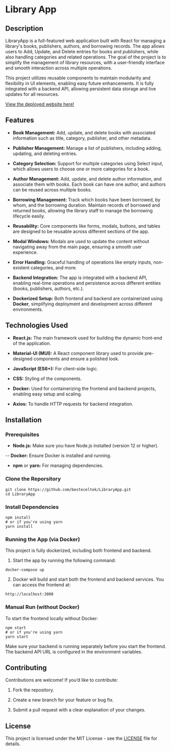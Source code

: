 # Library App

## Description

LibraryApp is a full-featured web application built with React for managing a library's books, publishers, authors, and borrowing records. The app allows users to Add, Update, and Delete entries for books and publishers, while also handling categories and related operations. The goal of the project is to simplify the management of library resources, with a user-friendly interface and smooth interaction across multiple operations.

This project utilizes reusable components to maintain modularity and flexibility in UI elements, enabling easy future enhancements. It is fully integrated with a backend API, allowing persistent data storage and live updates for all resources.

[View the deployed website here!](https://library-app-beste.netlify.app/)

## Features

- **Book Management:** Add, update, and delete books with associated information such as title, category, publisher, and other metadata.

- **Publisher Management:** Manage a list of publishers, including adding, updating, and deleting entries.

- **Category Selection:** Support for multiple categories using Select input, which allows users to choose one or more categories for a book.

- **Author Management:** Add, update, and delete author information, and associate them with books. Each book can have one author, and authors can be reused across multiple books.

- **Borrowing Management:** Track which books have been borrowed, by whom, and the borrowing duration. Maintain records of borrowed and returned books, allowing the library staff to manage the borrowing lifecycle easily.

- **Reusability:** Core components like forms, modals, buttons, and tables are designed to be reusable across different sections of the app.

- **Modal Windows:** Modals are used to update the content without navigating away from the main page, ensuring a smooth user experience.

- **Error Handling:** Graceful handling of operations like empty inputs, non-existent categories, and more.

- **Backend Integration:** The app is integrated with a backend API, enabling real-time operations and persistence across different entities (books, publishers, authors, etc.).

- **Dockerized Setup:** Both frontend and backend are containerized using **Docker**, simplifying deployment and development across different environments.

## Technologies Used

- **React.js:** The main framework used for building the dynamic front-end of the application.

- **Material-UI (MUI):** A React component library used to provide pre-designed components and ensure a polished look.

- **JavaScript (ES6+):** For client-side logic.

- **CSS:** Styling of the components.

- **Docker:** Used for containerizing the frontend and backend projects, enabling easy setup and scaling.

- **Axios:** To handle HTTP requests for backend integration.

## Installation

### Prerequisites

- **Node.js:** Make sure you have Node.js installed (version 12 or higher).

-- **Docker:** Ensure Docker is installed and running.

- **npm** or **yarn:** For managing dependencies.

### Clone the Reporsitory

```
git clone https://github.com/besteceltek/LibraryApp.git
cd LibraryApp
```

### Install Dependencies

```
npm install
# or if you're using yarn
yarn install
```

### Running the App (via Docker)

This project is fully dockerized, including both frontend and backend.

1. Start the app by running the following command:

```
docker-compose up
```

2. Docker will build and start both the frontend and backend services. You can access the frontend at:

```
http://localhost:3000
```

### Manual Run (without Docker)

To start the frontend locally without Docker:

```
npm start
# or if you're using yarn
yarn start
```

Make sure your backend is running separately before you start the frontend. The backend API URL is configured in the environment variables.

## Contributing

Contributions are welcome! If you’d like to contribute:

1. Fork the repository.

2. Create a new branch for your feature or bug fix.

3. Submit a pull request with a clear explanation of your changes.

## License

This project is licensed under the MIT License - see the [LICENSE](/LICENCE) file for details.